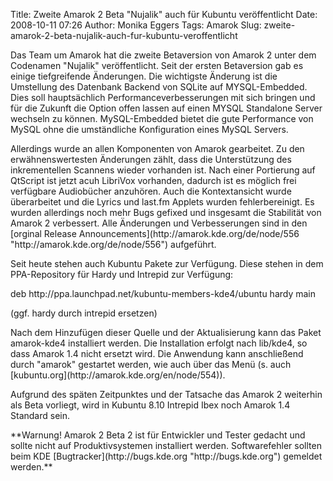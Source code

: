 Title: Zweite Amarok 2 Beta "Nujalik" auch für Kubuntu veröffentlicht
Date: 2008-10-11 07:26
Author: Monika Eggers
Tags: Amarok
Slug: zweite-amarok-2-beta-nujalik-auch-fur-kubuntu-veroffentlicht

Das Team um Amarok hat die zweite Betaversion von Amarok 2 unter dem
Codenamen "Nujalik" veröffentlicht. Seit der ersten Betaversion gab es
einige tiefgreifende Änderungen. Die wichtigste Änderung ist die
Umstellung des Datenbank Backend von SQLite auf MYSQL-Embedded. Dies
soll hauptsächlich Performanceverbesserungen mit sich bringen und für
die Zukunft die Option offen lassen auf einen MYSQL Standalone Server
wechseln zu können. MySQL-Embedded bietet die gute Performance von MySQL
ohne die umständliche Konfiguration eines MySQL Servers.

</p>
Allerdings wurde an allen Komponenten von Amarok gearbeitet. Zu den
erwähnenswertesten Änderungen zählt, dass die Unterstützung des
inkrementellen Scannens wieder vorhanden ist. Nach einer Portierung auf
QtScript ist jetzt acuh LibriVox vorhanden, dadurch ist es möglich frei
verfügbare Audiobücher anzuhören. Auch die Kontextansicht wurde
überarbeitet und die Lyrics und last.fm Applets wurden fehlerbereinigt.
Es wurden allerdings noch mehr Bugs gefixed und insgesamt die Stabilität
von Amarok 2 verbessert. Alle Änderungen und Verbesserungen sind in den
[orginal Release
Announcements](http://amarok.kde.org/de/node/556 "http://amarok.kde.org/de/node/556")
aufgeführt.

</p>
<!--break--><!--break-->

Seit heute stehen auch Kubuntu Pakete zur Verfügung. Diese stehen in dem
PPA-Repository für Hardy und Intrepid zur Verfügung:

</p>
    deb http://ppa.launchpad.net/kubuntu-members-kde4/ubuntu hardy main

(ggf. hardy durch intrepid ersetzen)

</p>
Nach dem Hinzufügen dieser Quelle und der Aktualisierung kann das Paket
amarok-kde4 installiert werden. Die Installation erfolgt nach lib/kde4,
so dass Amarok 1.4 nicht ersetzt wird. Die Anwendung kann anschließend
durch "amarok" gestartet werden, wie auch über das Menü (s. auch
[kubuntu.org](http://amarok.kde.org/en/node/554)).

</p>
Aufgrund des späten Zeitpunktes und der Tatsache das Amarok 2 weiterhin
als Beta vorliegt, wird in Kubuntu 8.10 Intrepid Ibex noch Amarok 1.4
Standard sein.

</p>
**Warnung! Amarok 2 Beta 2 ist für Entwickler und Tester gedacht und
sollte nicht auf Produktivsystemen installiert werden. Softwarefehler
sollten beim KDE [Bugtracker](http://bugs.kde.org "http://bugs.kde.org")
gemeldet werden.**

</p>

